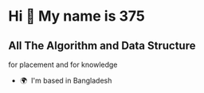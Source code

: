 Hi 👋 My name is 375
====================

All The Algorithm and Data Structure
------------------------------------

for placement and for knowledge

* 🌍  I'm based in Bangladesh
